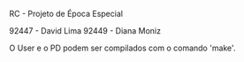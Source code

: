RC - Projeto de Época Especial

92447 - David Lima
92449 - Diana Moniz

O User e o PD podem ser compilados com o comando 'make'.